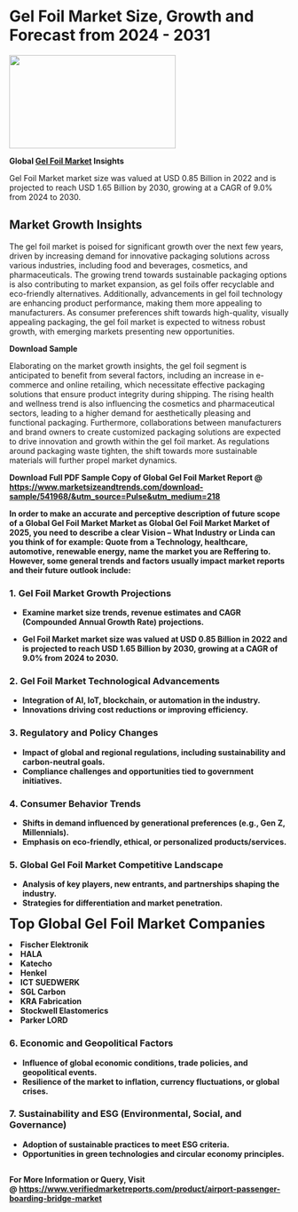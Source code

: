 <H1>Gel Foil Market Size, Growth and Forecast from 2024 - 2031</H1><img class="aligncenter size-medium wp-image-584254" src="https://thirdeyenews.in/wp-content/uploads/2024/09/Global-Market-Research-300x168.jpeg" alt="" width="300" height="168" /><p><strong>Global&nbsp;<a href="https://www.marketsizeandtrends.com/download-sample/541968/&amp;utm_source=Pulse&amp;utm_medium=218">Gel Foil Market</a> Insights</strong></p><p>Gel Foil Market market size was valued at USD 0.85 Billion in 2022 and is projected to reach USD 1.65 Billion by 2030, growing at a CAGR of 9.0% from 2024 to 2030.</p><p><h2>Market Growth Insights</h2> <p>The gel foil market is poised for significant growth over the next few years, driven by increasing demand for innovative packaging solutions across various industries, including food and beverages, cosmetics, and pharmaceuticals. The growing trend towards sustainable packaging options is also contributing to market expansion, as gel foils offer recyclable and eco-friendly alternatives. Additionally, advancements in gel foil technology are enhancing product performance, making them more appealing to manufacturers. As consumer preferences shift towards high-quality, visually appealing packaging, the gel foil market is expected to witness robust growth, with emerging markets presenting new opportunities.</p> <p><strong>Download Sample</strong></p> <p>Elaborating on the market growth insights, the gel foil segment is anticipated to benefit from several factors, including an increase in e-commerce and online retailing, which necessitate effective packaging solutions that ensure product integrity during shipping. The rising health and wellness trend is also influencing the cosmetics and pharmaceutical sectors, leading to a higher demand for aesthetically pleasing and functional packaging. Furthermore, collaborations between manufacturers and brand owners to create customized packaging solutions are expected to drive innovation and growth within the gel foil market. As regulations around packaging waste tighten, the shift towards more sustainable materials will further propel market dynamics.</p> <p><strong></p><p><span class=""><strong>Download Full PDF Sample Copy of Global Gel Foil Market Report</strong> @ <a href="https://www.marketsizeandtrends.com/download-sample/541968/&amp;utm_source=Pulse&amp;utm_medium=218" target="_blank">https://www.marketsizeandtrends.com/download-sample/541968/&amp;utm_source=Pulse&amp;utm_medium=218</a></span></p><p>In order to make an accurate and perceptive description of future scope of a Global&nbsp;Gel Foil Market Market as Global&nbsp;Gel Foil Market Market of 2025, you need to describe a clear Vision &ndash; What Industry or Linda can you think of for example: Quote from a Technology, healthcare, automotive, renewable energy, name the market you are Reffering to. However, some general trends and factors usually impact market reports and their future outlook include:</p><h3>1.&nbsp;<strong>Gel Foil Market Growth Projections</strong></h3><ul><li>Examine market size trends, revenue estimates and CAGR (Compounded Annual Growth Rate) projections.</li><li><p>Gel Foil Market market size was valued at USD 0.85 Billion in 2022 and is projected to reach USD 1.65 Billion by 2030, growing at a CAGR of 9.0% from 2024 to 2030.</p></li></ul><h3>2.&nbsp;<strong>Gel Foil Market Technological Advancements</strong></h3><ul><li>Integration of AI, IoT, blockchain, or automation in the industry.</li><li>Innovations driving cost reductions or improving efficiency.</li></ul><h3>3.&nbsp;<strong>Regulatory and Policy Changes</strong></h3><ul><li>Impact of global and regional regulations, including sustainability and carbon-neutral goals.</li><li>Compliance challenges and opportunities tied to government initiatives.</li></ul><h3>4.&nbsp;<strong>Consumer Behavior Trends</strong></h3><ul><li>Shifts in demand influenced by generational preferences (e.g., Gen Z, Millennials).</li><li>Emphasis on eco-friendly, ethical, or personalized products/services.</li></ul><h3>5.&nbsp;<strong>Global Gel Foil Market Competitive Landscape</strong></h3><ul><li>Analysis of key players, new entrants, and partnerships shaping the industry.</li><li>Strategies for differentiation and market penetration.</li></ul><p data-pm-slice="1 1 []"><span style="color: inherit; font-family: inherit; font-size: 25px;">Top Global Gel Foil Market Companies</span></p><div class="" data-test-id=""><p><li>Fischer Elektronik</li><li> HALA</li><li> Katecho</li><li> Henkel</li><li> ICT SUEDWERK</li><li> SGL Carbon</li><li> KRA Fabrication</li><li> Stockwell Elastomerics</li><li> Parker LORD</li></p></div><h3>6.&nbsp;<strong>Economic and Geopolitical Factors</strong></h3><ul><li>Influence of global economic conditions, trade policies, and geopolitical events.</li><li>Resilience of the market to inflation, currency fluctuations, or global crises.</li></ul><h3>7.&nbsp;<strong>Sustainability and ESG (Environmental, Social, and Governance)</strong></h3><ul><li>Adoption of sustainable practices to meet ESG criteria.</li><li>Opportunities in green technologies and circular economy principles.</li></ul><h2><strong style="font-size: 14px;">For More Information or Query, Visit @&nbsp;</strong><a style="background-color: #ffffff; font-size: 14px;" href="https://www.marketsizeandtrends.com/report/gel-foil-market/" target="_blank">https://www.verifiedmarketreports.com/product/airport-passenger-boarding-bridge-market</a></h2>
